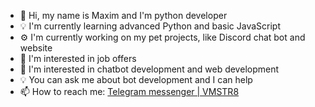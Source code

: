 <!--
**VMSTR8/VMSTR8** is a ✨ _special_ ✨ repository because its `README.md` (this file) appears on your GitHub profile.

Here are some ideas to get you started:

- 🔭 I’m currently working on ...
- 🌱 I’m currently learning ...
- 👯 I’m looking to collaborate on ...
- 🤔 I’m looking for help with ...
- 💬 Ask me about ...
- 📫 How to reach me: ...
- 😄 Pronouns: ...
- ⚡ Fun fact: ...
-->
- 👋 Hi, my name is Maxim and I'm python developer
- 💡 I'm currently learning advanced Python and basic JavaScript
- ⚙️ I'm currently working on my pet projects, like Discord chat bot and website
- 🔎 I'm interested in job offers
- 🔨 I'm interested in chatbot development and web development
- 💡 You can ask me about bot development and I can help
- 📫 How to reach me: [Telegram messenger | VMSTR8](https://t.me/vmstr8)
